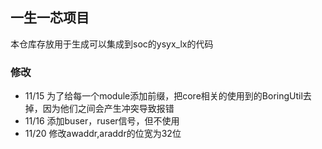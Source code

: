 ## 一生一芯项目

本仓库存放用于生成可以集成到soc的ysyx_lx的代码

### 修改

+ 11/15 为了给每一个module添加前缀，把core相关的使用到的BoringUtil去掉，因为他们之间会产生冲突导致报错
+ 11/16 添加buser，ruser信号，但不使用
+ 11/20 修改awaddr,araddr的位宽为32位